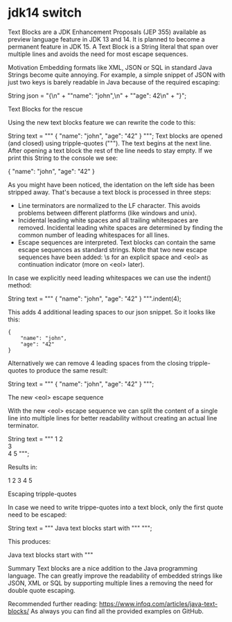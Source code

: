 # jdk14 switch

Text Blocks are a JDK Enhancement Proposals (JEP 355) available as preview language feature in JDK 13 and 14.
It is planned to become a permanent feature in JDK 15.
A Text Block is a String literal that span over multiple lines and avoids the need for most escape sequences.

Motivation
Embedding formats like XML, JSON or SQL in standard Java Strings become quite annoying.
For example, a simple snippet of JSON with just two keys is barely readable in Java
because of the required escaping:

String json =
        "{\n" +
            "\"name\": \"john\",\n" +
            "\"age\": 42\n" +
        "}";

Text Blocks for the rescue

Using the new text blocks feature we can rewrite the code to this:

String text = """
        {
            "name": "john",
            "age": "42"
        }
        """;
Text blocks are opened (and closed) using tripple-quotes ("""). The text begins at the next line.
After opening a text block the rest of the line needs to stay empty.
If we print this String to the console we see:

{
    "name": "john",
    "age": "42"
}

As you might have been noticed, the identation on the left side has been stripped away.
That's because a text block is processed in three steps:

- Line terminators are normalized to the LF character. This avoids problems between different platforms (like windows and unix).
- Incidental leading white spaces and all trailing whitespaces are removed.
    Incidental leading white spaces are determined by finding the common number of leading whitespaces for all lines.
- Escape sequences are interpreted. Text blocks can contain the same escape sequences as standard strings.
    Note that two new escape sequences have been added: \s for an explicit space and \<eol> as continuation indicator (more on \<eol> later).

In case we explicitly need leading whitespaces we can use the indent() method:

String text = """
        {
            "name": "john",
            "age": "42"
        }
        """.indent(4);

This adds 4 additional leading spaces to our json snippet. So it looks like this:

    {
        "name": "john",
        "age": "42"
    }

Alternatively we can remove 4 leading spaces from the closing tripple-quotes to produce the same result:

String text = """
        {
            "name": "john",
            "age": "42"
        }
    """;

The new \<eol> escape sequence

With the new \<eol> escape sequence we can split the content of a single line into multiple lines
for better readability without creating an actual line terminator.

String text = """
        1
        2 \
        3 \
        4
        5
        """;

Results in:

1
2 3 4
5

Escaping tripple-quotes

In case we need to write trippe-quotes into a text block, only the first quote need to be escaped:

String text = """
        Java text blocks start with \"""
        """;

This produces:

Java text blocks start with """


Summary
Text blocks are a nice addition to the Java programming language.
The can greatly improve the readability of embedded strings like JSON, XML or SQL by
supporting multiple lines a removing the need for double quote escaping.

Recommended further reading: https://www.infoq.com/articles/java-text-blocks/
As always you can find all the provided examples on GitHub.